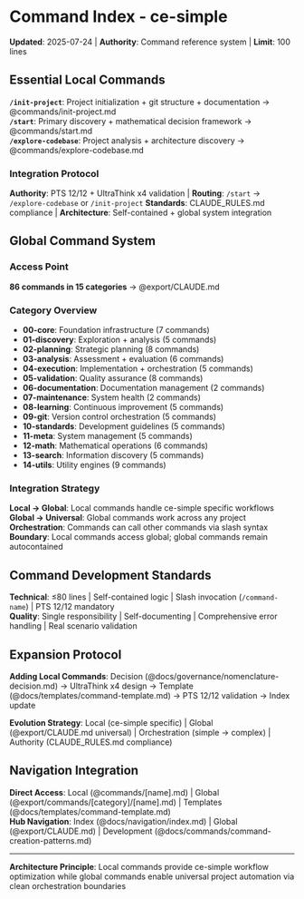 # Command Index - ce-simple

**Updated**: 2025-07-24 | **Authority**: Command reference system | **Limit**: 100 lines

## Essential Local Commands

**`/init-project`**: Project initialization + git structure + documentation → @commands/init-project.md  
**`/start`**: Primary discovery + mathematical decision framework → @commands/start.md  
**`/explore-codebase`**: Project analysis + architecture discovery → @commands/explore-codebase.md

### Integration Protocol
**Authority**: PTS 12/12 + UltraThink x4 validation | **Routing**: `/start` → `/explore-codebase` or `/init-project`
**Standards**: CLAUDE_RULES.md compliance | **Architecture**: Self-contained + global system integration

## Global Command System

### Access Point
**86 commands in 15 categories** → @export/CLAUDE.md

### Category Overview
- **00-core**: Foundation infrastructure (7 commands)
- **01-discovery**: Exploration + analysis (5 commands)  
- **02-planning**: Strategic planning (8 commands)
- **03-analysis**: Assessment + evaluation (6 commands)
- **04-execution**: Implementation + orchestration (5 commands)
- **05-validation**: Quality assurance (8 commands)
- **06-documentation**: Documentation management (2 commands)
- **07-maintenance**: System health (2 commands)
- **08-learning**: Continuous improvement (5 commands)
- **09-git**: Version control orchestration (5 commands)
- **10-standards**: Development guidelines (5 commands)
- **11-meta**: System management (5 commands)
- **12-math**: Mathematical operations (6 commands)
- **13-search**: Information discovery (5 commands)
- **14-utils**: Utility engines (9 commands)

### Integration Strategy
**Local → Global**: Local commands handle ce-simple specific workflows
**Global → Universal**: Global commands work across any project
**Orchestration**: Commands can call other commands via slash syntax
**Boundary**: Local commands access global; global commands remain autocontained

## Command Development Standards

**Technical**: ≤80 lines | Self-contained logic | Slash invocation (`/command-name`) | PTS 12/12 mandatory  
**Quality**: Single responsibility | Self-documenting | Comprehensive error handling | Real scenario validation

## Expansion Protocol

**Adding Local Commands**: Decision (@docs/governance/nomenclature-decision.md) → UltraThink x4 design → Template (@docs/templates/command-template.md) → PTS 12/12 validation → Index update

**Evolution Strategy**: Local (ce-simple specific) | Global (@export/CLAUDE.md universal) | Orchestration (simple → complex) | Authority (CLAUDE_RULES.md compliance)

## Navigation Integration

**Direct Access**: Local (@commands/[name].md) | Global (@export/commands/[category]/[name].md) | Templates (@docs/templates/command-template.md)  
**Hub Navigation**: Index (@docs/navigation/index.md) | Global (@export/CLAUDE.md) | Development (@docs/commands/command-creation-patterns.md)

---

**Architecture Principle**: Local commands provide ce-simple workflow optimization while global commands enable universal project automation via clean orchestration boundaries